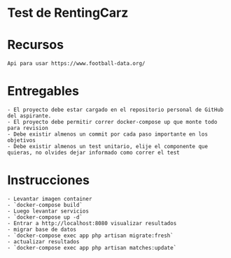 # Test de RentingCarz

# Recursos
`
Api para usar https://www.football-data.org/
`

# Entregables

    - El proyecto debe estar cargado en el repositorio personal de GitHub del aspirante.
    - El proyecto debe permitir correr docker-compose up que monte todo para revision
    - Debe existir almenos un commit por cada paso importante en los objetivos
    - Debe existir almenos un test unitario, elije el componente que quieras, no olvides dejar informado como correr el test

# Instrucciones
    - Levantar imagen container
    - `docker-compose build`
    - Luego levantar servicios
    - `docker-compose up -d`
    - Entrar a http://localhost:8080 visualizar resultados
    - migrar base de datos 
    - `docker-compose exec app php artisan migrate:fresh`
    - actualizar resultados 
    - `docker-compose exec app php artisan matches:update`